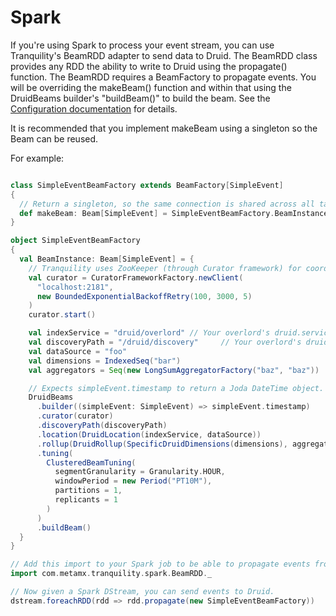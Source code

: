 # Spark

If you're using Spark to process your event stream, you can use Tranquility's BeamRDD adapter to send data to
Druid. The BeamRDD class provides any RDD the ability to write to Druid using the propagate() function.
The BeamRDD requires a BeamFactory to propagate events. You will be overriding the makeBeam() function and within that
using the DruidBeams builder's "buildBeam()" to build the beam. See the [Configuration documentation](configuration.md)
for details.

It is recommended that you implement makeBeam using a singleton so the Beam can be reused.

For example:

```scala

class SimpleEventBeamFactory extends BeamFactory[SimpleEvent]
{
  // Return a singleton, so the same connection is shared across all tasks in the same JVM.
  def makeBeam: Beam[SimpleEvent] = SimpleEventBeamFactory.BeamInstance
}

object SimpleEventBeamFactory
{
  val BeamInstance: Beam[SimpleEvent] = {
    // Tranquility uses ZooKeeper (through Curator framework) for coordination.
    val curator = CuratorFrameworkFactory.newClient(
      "localhost:2181",
      new BoundedExponentialBackoffRetry(100, 3000, 5)
    )
    curator.start()

    val indexService = "druid/overlord" // Your overlord's druid.service, with slashes replaced by colons.
    val discoveryPath = "/druid/discovery"     // Your overlord's druid.discovery.curator.path
    val dataSource = "foo"
    val dimensions = IndexedSeq("bar")
    val aggregators = Seq(new LongSumAggregatorFactory("baz", "baz"))

    // Expects simpleEvent.timestamp to return a Joda DateTime object.
    DruidBeams
      .builder((simpleEvent: SimpleEvent) => simpleEvent.timestamp)
      .curator(curator)
      .discoveryPath(discoveryPath)
      .location(DruidLocation(indexService, dataSource))
      .rollup(DruidRollup(SpecificDruidDimensions(dimensions), aggregators, QueryGranularity.MINUTE))
      .tuning(
        ClusteredBeamTuning(
          segmentGranularity = Granularity.HOUR,
          windowPeriod = new Period("PT10M"),
          partitions = 1,
          replicants = 1
        )
      )
      .buildBeam()
  }
}

// Add this import to your Spark job to be able to propagate events from any RDD to Druid
import com.metamx.tranquility.spark.BeamRDD._

// Now given a Spark DStream, you can send events to Druid.
dstream.foreachRDD(rdd => rdd.propagate(new SimpleEventBeamFactory))
```
